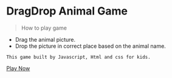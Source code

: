 # DragDrop Animal Game

> How to play game

- Drag the animal picture.
- Drop the picture in correct place based on the animal name.

`This game built by Javascript, Html and css for kids.`

[Play Now](https://mahmoudsayed96.github.io/dragdrop-game/)
